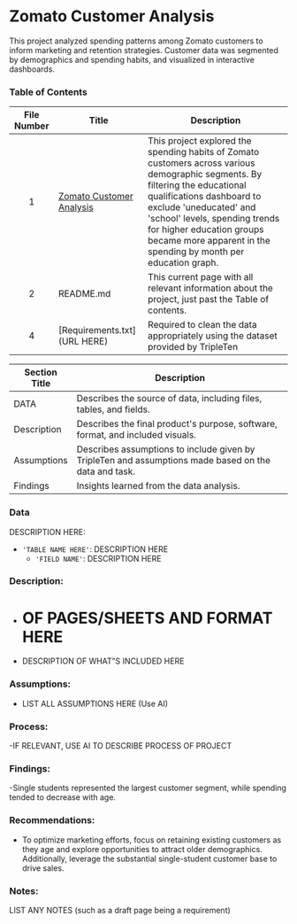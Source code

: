 # Zomato Customer Analysis
This project analyzed spending patterns among Zomato customers to inform marketing and retention strategies. Customer data was segmented by demographics and spending habits, and visualized in interactive dashboards.

### Table of Contents
| File Number | Title | Description |
| :-----------: | ----------- |----------- |
| 1 | [Zomato Customer Analysis](https://public.tableau.com/app/profile/justyn.plaskon/viz/J_PLASKON_ZomatoCustomerAnalysisFinalProject/ZomatoDash?publish=yes) | This project explored the spending habits of Zomato customers across various demographic segments. By filtering the educational qualifications dashboard to exclude 'uneducated' and 'school' levels, spending trends for higher education groups became more apparent in the spending by month per education graph. |
| 2 | README.md | This current page with all relevant information about the project, just past the Table of contents. |
| 4 | [Requirements.txt](URL HERE) | Required to clean the data appropriately using the dataset provided by TripleTen |

| Section Title | Description |
| ----------- |----------- |
| DATA | Describes the source of data, including files, tables, and fields. |
| Description | Describes the final product's purpose, software, format, and included visuals. |
| Assumptions | Describes assumptions to include given by TripleTen and assumptions made based on the data and task. |
| Findings | Insights learned from the data analysis. |

### Data
DESCRIPTION HERE:
- `'TABLE NAME HERE'`: DESCRIPTION HERE
    - `'FIELD NAME'`: DESCRIPTION HERE
  
### Description:
- # OF PAGES/SHEETS AND FORMAT HERE
- DESCRIPTION OF WHAT”S INCLUDED HERE

### Assumptions:
- LIST ALL ASSUMPTIONS HERE (Use AI)

### Process:
-IF RELEVANT, USE AI TO DESCRIBE PROCESS OF PROJECT


### Findings:
-Single students represented the largest customer segment, while spending tended to decrease with age.

### Recommendations:
- To optimize marketing efforts, focus on retaining existing customers as they age and explore opportunities to attract older demographics. Additionally, leverage the substantial single-student customer base to drive sales.

### Notes:
LIST ANY NOTES (such as a draft page being a requirement)

